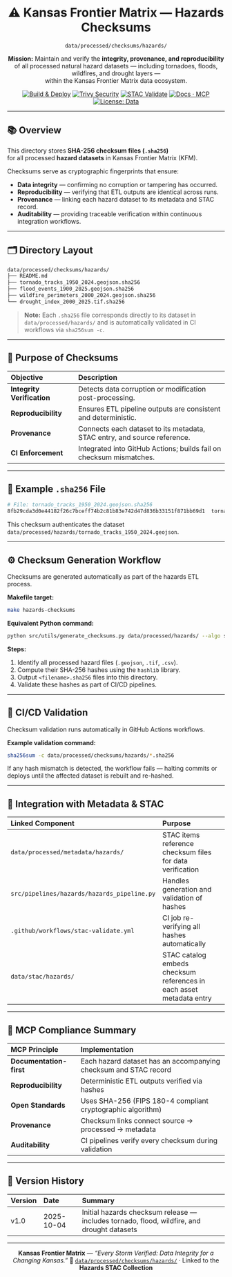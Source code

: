 <div align="center">

# ⚠️ Kansas Frontier Matrix — Hazards Checksums  
`data/processed/checksums/hazards/`

**Mission:** Maintain and verify the **integrity, provenance, and reproducibility**  
of all processed natural hazard datasets — including tornadoes, floods, wildfires, and drought layers —  
within the Kansas Frontier Matrix data ecosystem.

[![Build & Deploy](https://github.com/bartytime4life/Kansas-Frontier-Matrix/actions/workflows/site.yml/badge.svg)](../../../../.github/workflows/site.yml)
[![Trivy Security](https://github.com/bartytime4life/Kansas-Frontier-Matrix/actions/workflows/trivy.yml/badge.svg)](../../../../.github/workflows/trivy.yml)
[![STAC Validate](https://github.com/bartytime4life/Kansas-Frontier-Matrix/actions/workflows/stac-validate.yml/badge.svg)](../../../../.github/workflows/stac-validate.yml)
[![Docs · MCP](https://img.shields.io/badge/Docs-MCP-blue)](../../../../docs/)
[![License: Data](https://img.shields.io/badge/License-CC--BY%204.0-green)](../../../../LICENSE)

</div>

---

## 📚 Overview

This directory stores **SHA-256 checksum files (`.sha256`)**  
for all processed **hazard datasets** in Kansas Frontier Matrix (KFM).  

Checksums serve as cryptographic fingerprints that ensure:
- **Data integrity** — confirming no corruption or tampering has occurred.  
- **Reproducibility** — verifying that ETL outputs are identical across runs.  
- **Provenance** — linking each hazard dataset to its metadata and STAC record.  
- **Auditability** — providing traceable verification within continuous integration workflows.  

---

## 🗂️ Directory Layout

```bash
data/processed/checksums/hazards/
├── README.md
├── tornado_tracks_1950_2024.geojson.sha256
├── flood_events_1900_2025.geojson.sha256
├── wildfire_perimeters_2000_2024.geojson.sha256
└── drought_index_2000_2025.tif.sha256
````

> **Note:** Each `.sha256` file corresponds directly to its dataset in
> `data/processed/hazards/` and is automatically validated in CI workflows via `sha256sum -c`.

---

## 🔐 Purpose of Checksums

| Objective                  | Description                                                              |
| :------------------------- | :----------------------------------------------------------------------- |
| **Integrity Verification** | Detects data corruption or modification post-processing.                 |
| **Reproducibility**        | Ensures ETL pipeline outputs are consistent and deterministic.           |
| **Provenance**             | Connects each dataset to its metadata, STAC entry, and source reference. |
| **CI Enforcement**         | Integrated into GitHub Actions; builds fail on checksum mismatches.      |

---

## 🧮 Example `.sha256` File

```bash
# File: tornado_tracks_1950_2024.geojson.sha256
8fb29cda3d0e44182f26c7bceff74b2c81b83e742d47d836b33151f871bb69d1  tornado_tracks_1950_2024.geojson
```

This checksum authenticates the dataset
`data/processed/hazards/tornado_tracks_1950_2024.geojson`.

---

## ⚙️ Checksum Generation Workflow

Checksums are generated automatically as part of the hazards ETL process.

**Makefile target:**

```bash
make hazards-checksums
```

**Equivalent Python command:**

```bash
python src/utils/generate_checksums.py data/processed/hazards/ --algo sha256
```

**Steps:**

1. Identify all processed hazard files (`.geojson`, `.tif`, `.csv`).
2. Compute their SHA-256 hashes using the `hashlib` library.
3. Output `<filename>.sha256` files into this directory.
4. Validate these hashes as part of CI/CD pipelines.

---

## 🧰 CI/CD Validation

Checksum validation runs automatically in GitHub Actions workflows.

**Example validation command:**

```bash
sha256sum -c data/processed/checksums/hazards/*.sha256
```

If any hash mismatch is detected, the workflow fails — halting commits or deploys
until the affected dataset is rebuilt and re-hashed.

---

## 🧩 Integration with Metadata & STAC

| Linked Component                            | Purpose                                                              |
| :------------------------------------------ | :------------------------------------------------------------------- |
| `data/processed/metadata/hazards/`          | STAC items reference checksum files for data verification            |
| `src/pipelines/hazards/hazards_pipeline.py` | Handles generation and validation of hashes                          |
| `.github/workflows/stac-validate.yml`       | CI job re-verifying all hashes automatically                         |
| `data/stac/hazards/`                        | STAC catalog embeds checksum references in each asset metadata entry |

---

## 🧠 MCP Compliance Summary

| MCP Principle           | Implementation                                                   |
| :---------------------- | :--------------------------------------------------------------- |
| **Documentation-first** | Each hazard dataset has an accompanying checksum and STAC record |
| **Reproducibility**     | Deterministic ETL outputs verified via hashes                    |
| **Open Standards**      | Uses SHA-256 (FIPS 180-4 compliant cryptographic algorithm)      |
| **Provenance**          | Checksum links connect source → processed → metadata             |
| **Auditability**        | CI pipelines verify every checksum during validation             |

---

## 📅 Version History

| Version | Date       | Summary                                                                                    |
| :------ | :--------- | :----------------------------------------------------------------------------------------- |
| v1.0    | 2025-10-04 | Initial hazards checksum release — includes tornado, flood, wildfire, and drought datasets |

---

<div align="center">

**Kansas Frontier Matrix** — *“Every Storm Verified: Data Integrity for a Changing Kansas.”*
📍 [`data/processed/checksums/hazards/`](.) · Linked to the **Hazards STAC Collection**

</div>
